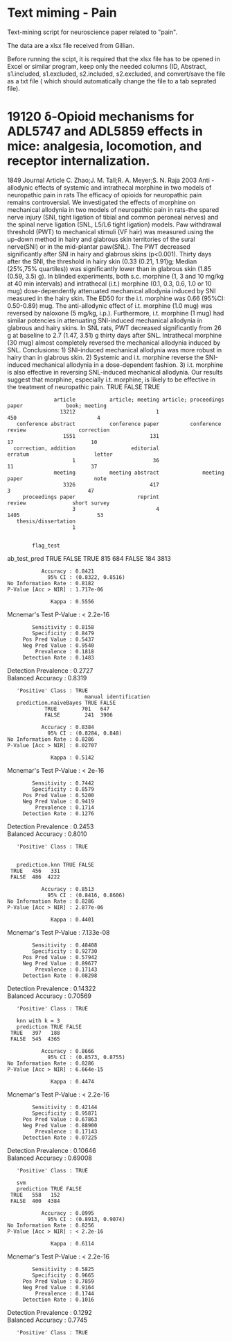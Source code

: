 Text miming - Pain
========

Text-mining script for neuroscience paper related to "pain". 

The data are a xlsx file received from Gillian.

Before running the scipt, it is required that the xlsx file has to be opened in Excel or similar program, keep only the needed columns (ID, Abstract, s1.included, s1.excluded, s2.included, s2.excluded, and convert/save the file as a txt file ( which should automatically change the file to a tab seprated file).

# 19120 δ-Opioid mechanisms for ADL5747 and ADL5859 effects in mice: analgesia, locomotion, and receptor internalization.

1849	Journal Article	C. Zhao;J. M. Tall;R. A. Meyer;S. N. Raja	2003	Anti - allodynic effects of systemic and intrathecal morphine in two models of neuropathic pain in rats	The efficacy of opioids for neuropathic pain remains controversial. We investigated the effects of morphine on mechanical allodynia in two models of neuropathic pain in rats-the spared nerve injury (SNI, tight ligation of tibial and common peroneal nerves) and the spinal nerve ligation (SNL, L5/L6 tight ligation) models. Paw withdrawal threshold (PWT) to mechanical stimuli (VF hair) was measured using the up-down method in hairy and glabrous skin territories of the sural nerve(SNI) or in the mid-plantar paw(SNL). The PWT decreased significantly after SNI in hairy and glabrous skins (p<0.001). Thirty days after the SNI, the threshold in hairy skin (0.33 (0.21, 1.91)g; Median (25%,75% quartiles)) was significantly lower than in glabrous skin (1.85 (0.59, 3.5) g). In blinded experiments, both s.c. morphine (1, 3 and 10 mg/kg at 40 min intervals) and intrathecal (i.t.) morphine (0.1, 0.3, 0.6, 1.0 or 10 mug) dose-dependently attenuated mechanical allodynia induced by SNI measured in the hairy skin. The ED50 for the i.t. morphine was 0.66 (95%CI: 0.50-0.89) mug. The anti-allodynic effect of i.t. morphine (1.0 mug) was reversed by naloxone (5 mg/kg, i.p.). Furthermore, i.t. morphine (1 mug) had similar potencies in attenuating SNI-induced mechanical allodynia in glabrous and hairy skins. In SNL rats, PWT decreased significantly from 26 g at baseline to 2.7 (1.47, 3.51) g thirty days after SNL. Intrathecal morphine (30 mug) almost completely reversed the mechanical allodynia induced by SNL. Conclusions: 1) SNI-induced mechanical allodynia was more robust in hairy than in glabrous skin. 2) Systemic and i.t. morphine reverse the SNI-induced mechanical allodynia in a dose-dependent fashion. 3) i.t. morphine is also effective in reversing SNL-induced mechanical allodynia. Our results suggest that morphine, especially i.t. morphine, is likely to be effective in the treatment of neuropathic pain.	TRUE	FALSE	TRUE

                   article           article; meeting article; proceedings paper              book; meeting 
                     13212                          1                        450                          4 
       conference abstract           conference paper          conference review                 correction 
                      1551                        131                         17                         10 
      correction, addition                  editorial                    erratum                     letter 
                         1                         36                         11                         37 
                   meeting           meeting abstract              meeting paper                       note 
                      3326                        417                          3                         47 
         proceedings paper                    reprint                     review               short survey 
                         3                          4                       1405                         53 
       thesis/dissertation 
                         1 

                         
            flag_test
ab_test_pred TRUE FALSE
       TRUE   815   684
       FALSE  184  3813
                                          
               Accuracy : 0.8421          
                 95% CI : (0.8322, 0.8516)
    No Information Rate : 0.8182          
    P-Value [Acc > NIR] : 1.717e-06       
                                          
                  Kappa : 0.5556          
 Mcnemar's Test P-Value : < 2.2e-16       
                                          
            Sensitivity : 0.8158          
            Specificity : 0.8479          
         Pos Pred Value : 0.5437          
         Neg Pred Value : 0.9540          
             Prevalence : 0.1818          
         Detection Rate : 0.1483          
   Detection Prevalence : 0.2727          
      Balanced Accuracy : 0.8319          
                                          
       'Positive' Class : TRUE     
                             manual identification
       prediction.naiveBayes TRUE FALSE
                TRUE        701   647
                FALSE        241  3906
                                         
               Accuracy : 0.8384         
                 95% CI : (0.8284, 0.848)
    No Information Rate : 0.8286         
    P-Value [Acc > NIR] : 0.02707        
                                         
                  Kappa : 0.5142         
 Mcnemar's Test P-Value : < 2e-16        
                                         
            Sensitivity : 0.7442         
            Specificity : 0.8579         
         Pos Pred Value : 0.5200         
         Neg Pred Value : 0.9419         
             Prevalence : 0.1714         
         Detection Rate : 0.1276         
   Detection Prevalence : 0.2453         
      Balanced Accuracy : 0.8010         
                                         
       'Positive' Class : TRUE    


       prediction.knn TRUE FALSE
     TRUE   456   331
     FALSE  486  4222
                                          
               Accuracy : 0.8513          
                 95% CI : (0.8416, 0.8606)
    No Information Rate : 0.8286          
    P-Value [Acc > NIR] : 2.877e-06       
                                          
                  Kappa : 0.4401          
 Mcnemar's Test P-Value : 7.133e-08       
                                          
            Sensitivity : 0.48408         
            Specificity : 0.92730         
         Pos Pred Value : 0.57942         
         Neg Pred Value : 0.89677         
             Prevalence : 0.17143         
         Detection Rate : 0.08298         
   Detection Prevalence : 0.14322         
      Balanced Accuracy : 0.70569         
                                          
       'Positive' Class : TRUE

       knn with k = 3
       prediction TRUE FALSE
     TRUE   397   188
     FALSE  545  4365
                                          
               Accuracy : 0.8666          
                 95% CI : (0.8573, 0.8755)
    No Information Rate : 0.8286          
    P-Value [Acc > NIR] : 6.664e-15       
                                          
                  Kappa : 0.4474          
 Mcnemar's Test P-Value : < 2.2e-16       
                                          
            Sensitivity : 0.42144         
            Specificity : 0.95871         
         Pos Pred Value : 0.67863         
         Neg Pred Value : 0.88900         
             Prevalence : 0.17143         
         Detection Rate : 0.07225         
   Detection Prevalence : 0.10646         
      Balanced Accuracy : 0.69008         
                                          
       'Positive' Class : TRUE 

       svm
       prediction TRUE FALSE
     TRUE   558   152
     FALSE  400  4384
                                          
               Accuracy : 0.8995          
                 95% CI : (0.8913, 0.9074)
    No Information Rate : 0.8256          
    P-Value [Acc > NIR] : < 2.2e-16       
                                          
                  Kappa : 0.6114          
 Mcnemar's Test P-Value : < 2.2e-16       
                                          
            Sensitivity : 0.5825          
            Specificity : 0.9665          
         Pos Pred Value : 0.7859          
         Neg Pred Value : 0.9164          
             Prevalence : 0.1744          
         Detection Rate : 0.1016          
   Detection Prevalence : 0.1292          
      Balanced Accuracy : 0.7745          
                                          
       'Positive' Class : TRUE 